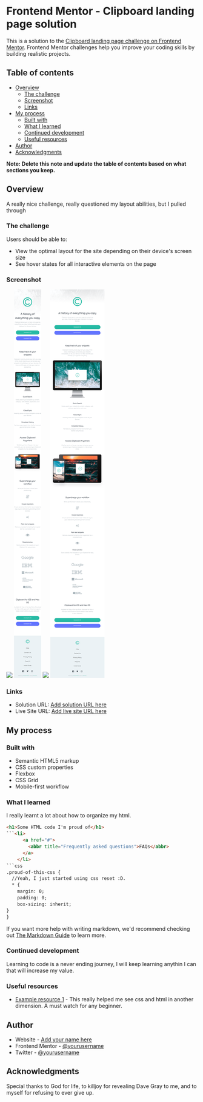 # Frontend Mentor - Clipboard landing page solution

This is a solution to the [Clipboard landing page challenge on Frontend Mentor](https://www.frontendmentor.io/challenges/clipboard-landing-page-5cc9bccd6c4c91111378ecb9). Frontend Mentor challenges help you improve your coding skills by building realistic projects. 

## Table of contents

- [Overview](#overview)
  - [The challenge](#the-challenge)
  - [Screenshot](#screenshot)
  - [Links](#links)
- [My process](#my-process)
  - [Built with](#built-with)
  - [What I learned](#what-i-learned)
  - [Continued development](#continued-development)
  - [Useful resources](#useful-resources)
- [Author](#author)
- [Acknowledgments](#acknowledgments)

**Note: Delete this note and update the table of contents based on what sections you keep.**

## Overview
A really nice challenge, really questioned my layout abilities, but I pulled through
### The challenge

Users should be able to:

- View the optimal layout for the site depending on their device's screen size
- See hover states for all interactive elements on the page

### Screenshot

![](./screenshots/clipboard(desktop).png)
![](./screenshots/clipboard(mobile).png)
![](./screenshots/clipboard(iPad%20Air).png)
![](./screenshots/clipboard(iPad%20Mini).png)


### Links

- Solution URL: [Add solution URL here](https://your-solution-url.com)
- Live Site URL: [Add live site URL here](https://your-live-site-url.com)

## My process

### Built with

- Semantic HTML5 markup
- CSS custom properties
- Flexbox
- CSS Grid
- Mobile-first workflow


### What I learned

I really learnt a lot about how to organize my html.


```html
<h1>Some HTML code I'm proud of</h1>
```<li>
      <a href="#">
        <abbr title="Frequently asked questions">FAQs</abbr>
      </a>
    </li>
```css
.proud-of-this-css {
  //Yeah, I just started using css reset :D.
  * {
    margin: 0;
    padding: 0;
    box-sizing: inherit;
}
}
```

If you want more help with writing markdown, we'd recommend checking out [The Markdown Guide](https://www.markdownguide.org/) to learn more.


### Continued development
Learning to code is a never ending journey, I will keep learning anythin I can that will increase my value.


### Useful resources

- [Example resource 1](https://youtube.com/@DaveGrayTeachesCode) - This really helped me see css and html in another dimension. A must watch for any beginner.


## Author

- Website - [Add your name here](https://www.your-site.com)
- Frontend Mentor - [@yourusername](https://www.frontendmentor.io/profile/yourusername)
- Twitter - [@yourusername](https://www.twitter.com/yourusername)


## Acknowledgments
Special thanks to God for life, to killjoy for revealing Dave Gray to me, and to myself for refusing to ever give up.